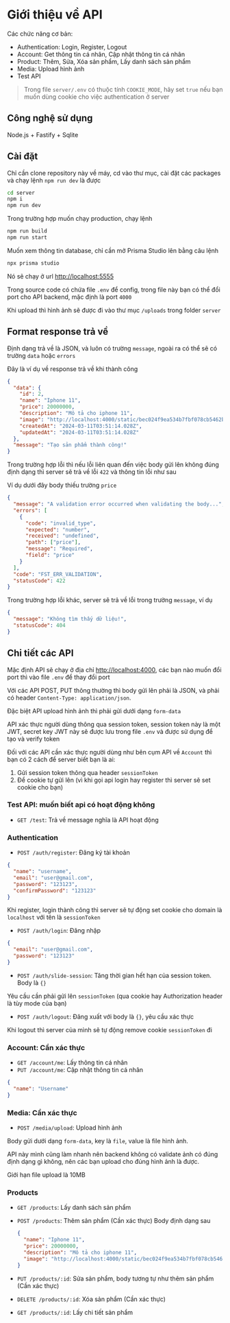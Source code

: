 # Giới thiệu về API

Các chức năng cơ bản:

- Authentication: Login, Register, Logout
- Account: Get thông tin cá nhân, Cập nhật thông tin cá nhân
- Product: Thêm, Sửa, Xóa sản phẩm, Lấy danh sách sản phẩm
- Media: Upload hình ảnh
- Test API

> Trong file `server/.env` có thuộc tính `COOKIE_MODE`, hãy set `true` nếu bạn muốn dùng cookie cho việc authentication ở server

## Công nghệ sử dụng

Node.js + Fastify + Sqlite

## Cài đặt

Chỉ cần clone repository này về máy, cd vào thư mục, cài đặt các packages và chạy lệnh `npm run dev` là được

```bash
cd server
npm i
npm run dev
```

Trong trường hợp muốn chạy production, chạy lệnh

```bash
npm run build
npm run start
```

Muốn xem thông tin database, chỉ cần mở Prisma Studio lên bằng câu lệnh

```bash
npx prisma studio
```

Nó sẽ chạy ở url [http://localhost:5555](http://localhost:5555)

Trong source code có chứa file `.env` để config, trong file này bạn có thể đổi port cho API backend, mặc định là port `4000`

Khi upload thì hình ảnh sẽ được đi vào thư mục `/uploads` trong folder `server`

## Format response trả về

Định dạng trả về là JSON, và luôn có trường `message`, ngoài ra có thể sẽ có trường `data` hoặc `errors`

Đây là ví dụ về response trả về khi thành công

```json
{
  "data": {
    "id": 2,
    "name": "Iphone 11",
    "price": 20000000,
    "description": "Mô tả cho iphone 11",
    "image": "http://localhost:4000/static/bec024f9ea534b7fbf078cb5462b30aa.jpg",
    "createdAt": "2024-03-11T03:51:14.028Z",
    "updatedAt": "2024-03-11T03:51:14.028Z"
  },
  "message": "Tạo sản phẩm thành công!"
}
```

Trong trường hợp lỗi thì nếu lỗi liên quan đến việc body gửi lên không đúng định dạng thì server sẽ trả về lỗi `422` và thông tin lỗi như sau

Ví dụ dưới đây body thiếu trường `price`

```json
{
  "message": "A validation error occurred when validating the body...",
  "errors": [
    {
      "code": "invalid_type",
      "expected": "number",
      "received": "undefined",
      "path": ["price"],
      "message": "Required",
      "field": "price"
    }
  ],
  "code": "FST_ERR_VALIDATION",
  "statusCode": 422
}
```

Trong trường hợp lỗi khác, server sẽ trả về lỗi trong trường `message`, ví dụ

```json
{
  "message": "Không tìm thấy dữ liệu!",
  "statusCode": 404
}
```

## Chi tiết các API

Mặc định API sẽ chạy ở địa chỉ [http://localhost:4000](http://localhost:4000), các bạn nào muốn đổi port thì vào file `.env` để thay đổi port

Với các API POST, PUT thông thường thì body gửi lên phải là JSON, và phải có header `Content-Type: application/json`.

Đặc biệt API upload hình ảnh thì phải gửi dưới dạng `form-data`

API xác thực người dùng thông qua session token, session token này là một JWT, secret key JWT này sẽ được lưu trong file `.env` và được sử dụng để tạo và verify token

Đối với các API cần xác thực người dùng như bên cụm API về `Account` thì bạn có 2 cách để server biết bạn là ai:

1. Gửi session token thông qua header `sessionToken`
2. Để cookie tự gửi lên (vì khi gọi api login hay register thì server sẽ set cookie cho bạn)

### Test API: muốn biết api có hoạt động không

- `GET /test`: Trả về message nghĩa là API hoạt động

### Authentication

- `POST /auth/register`: Đăng ký tài khoản

```json
{
  "name": "username",
  "email": "user@gmail.com",
  "password": "123123",
  "confirmPassword": "123123"
}
```

Khi register, login thành công thì server sẽ tự động set cookie cho domain là `localhost` với tên là `sessionToken`

- `POST /auth/login`: Đăng nhập

```json
{
  "email": "user@gmail.com",
  "password": "123123"
}
```

- `POST /auth/slide-session`: Tăng thời gian hết hạn của session token. Body là `{}`

Yêu cầu cần phải gửi lên `sessionToken` (qua cookie hay Authorization header là tùy mode của bạn)

- `POST /auth/logout`: Đăng xuất với body là `{}`, yêu cầu xác thực

Khi logout thì server của mình sẽ tự động remove cookie `sessionToken` đi

### Account: Cần xác thực

- `GET /account/me`: Lấy thông tin cá nhân
- `PUT /account/me`: Cập nhật thông tin cá nhân

```json
{
  "name": "Username"
}
```

### Media: Cần xác thực

- `POST /media/upload`: Upload hình ảnh

Body gửi dưới dạng `form-data`, key là `file`, value là file hình ảnh.

API này mình cũng làm nhanh nên backend không có validate ảnh có đúng định dạng gì không, nên các bạn upload cho đúng hình ảnh là được.

Giới hạn file upload là 10MB

### Products

- `GET /products`: Lấy danh sách sản phẩm
- `POST /products`: Thêm sản phẩm (Cần xác thực)
  Body định dạng sau

  ```json
  {
    "name": "Iphone 11",
    "price": 20000000,
    "description": "Mô tả cho iphone 11",
    "image": "http://localhost:4000/static/bec024f9ea534b7fbf078cb5462b30aa.jpg"
  }
  ```

- `PUT /products/:id`: Sửa sản phẩm, body tương tự như thêm sản phẩm (Cần xác thực)
- `DELETE /products/:id`: Xóa sản phẩm (Cần xác thực)
- `GET /products/:id`: Lấy chi tiết sản phẩm
